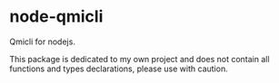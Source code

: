 # node-qmicli
Qmicli for nodejs.

This package is dedicated to my own project and does not contain all functions and types declarations, please use with caution.
